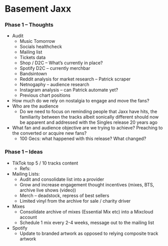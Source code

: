 # Basement Jaxx

### Phase 1 – Thoughts

- Audit
    - Music Tomorrow
    - Socials healthcheck
    - Mailing list
    - Tickets data
    - Shop / D2C – What’s currently in place?
    - Spotify D2C – currently merchbar
    - Bandsintown
    - Reddit analysis for market research – Patrick scraper
    - Netnogaphy – audience research
    - Instagram analysis – can Patrick automate yet?
    - Previous chart positions
- How much do we rely on nostalgia to engage and move the fans?
- Who are the audience
    - Do we need to focus on reminding people that Jaxx have hits, the familiarity between the tracks albeit sonically different should now be apparent and addressed with the Singles release 20 years ago
- What fan and audience objective are we trying to achieve? Preaching to the converted or acquire new fans?
    - 100 Gecs: what happened with this release? What changed?

### Phase 1 – Ideas

- TikTok top 5 / 10 tracks content
    - Refs:
- Mailing Lists:
    - Audit and consolidate list into a provider
    - Grow and increase engagement thought incentives (mixes, BTS, archive live shows (video))
    - Merch – deadstock, repress of best sellers
    - Limited vinyl from the archive for sale / charity driver
- Mixes
    - Consolidate archive of mixes (Essential Mix etc) into a Mixcloud account
    - Schedule 1 mix every 2-4 weeks, message out to the mailing list
- Spotify
    - Update to branded artwork as opposed to relying composite track artwork